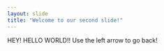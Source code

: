 ```yaml
---
layout: slide
title: "Welcome to our second slide!"
---
```

HEY! HELLO WORLD!!
Use the left arrow to go back!

